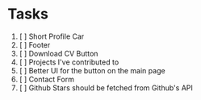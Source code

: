 # Tasks

1. [ ] Short Profile Car
2. [ ] Footer
3. [ ] Download CV Button
4. [ ] Projects I've contributed to
5. [ ] Better UI for the button on the main page
6. [ ] Contact Form
7. [ ] Github Stars should be fetched from Github's API
